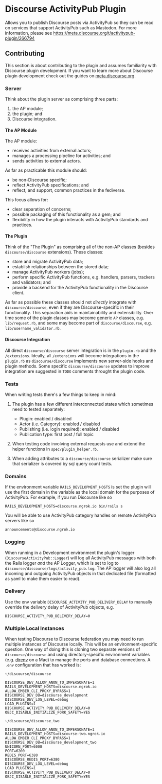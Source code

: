 # Discourse ActivityPub Plugin

Allows you to publish Discourse posts via ActivityPub so they can be read on services that support ActivityPub such as Mastodon. For more information, please see https://meta.discourse.org/t/activitypub-plugin/266794

## Contributing

This section is about contributing to the plugin and assumes familiarity with Discourse plugin development. If you want to learn more about Discourse plugin development check out the guides on [meta.discourse.org](https://meta.discourse.org/t/developing-discourse-plugins-part-1-create-a-basic-plugin/30515).

### Server

Think about the plugin server as comprising three parts:

1. the AP module;
2. the plugin; and
3. Discourse integration.

#### The AP Module

The AP module:

- receives activities from external actors;
- manages a processing pipeline for activities; and
- sends activities to external actors.

As far as practicable this module should:

- be non-Discourse specific;
- reflect ActivityPub specifications; and
- reflect, and support, common practices in the fediverse.

This focus allows for:

- clear separation of concerns;
- possible packaging of this functionality as a gem; and
- flexibility in how the plugin interacts with ActivityPub standards and practices.

#### The Plugin

Think of the "The Plugin" as comprising all of the non-AP classes (besides `discourse/discourse` extensions). These
classes:

- store and migrate ActivityPub data;
- establish relationships between the stored data;
- manage ActivityPub workers (jobs);
- perform specific ActivityPub functions, e.g. handlers, parsers, trackers and validators; and
- provide a backend for the ActivityPub functionality in the Discourse client.

As far as possible these classes should not *directly* integrate with `discourse/discourse`, even if they are Discourse-specific in their functionality. This separation aids in maintainability and extensibility. Over time some of the plugin classes may become generic `AP` classes, e.g. `lib/request.rb`, and some may become part of `discourse/discourse`, e.g. `lib/username_validator.rb`.

#### Discourse Integration

All direct `discourse/discourse` server integration is in the `plugin.rb` and the `/extensions`. Ideally, all `/extensions` will become integrations in the `plugin.rb` as `discourse/discourse` implements new server-side hooks and plugin methods. Some specific `discourse/discourse` updates to improve integration are suggested in `TODO` comments throught the plugin code.

### Tests

When writing tests there's a few things to keep in mind:

1. The plugin has a few different interconnected states which sometimes need to tested separately:
   - Plugin: enabled / disabled
   - Actor (i.e. Category): enabled / disabled
   - Publishing (i.e. login required): enabled / disabled
   - Publication type: first post / full topic

2. When testing code involving external requests use and extend the helper functions in `spec/plugin_helper.rb`.

3. When adding attributes to a `discourse/discourse` serializer make sure that serializer is covered by sql query count tests.

### Domains

If the environment variable `RAILS_DEVELOPMENT_HOSTS` is set the plugin will use the first domain in the variable as the local domain for the purposes of ActivityPub. For example, if you run Discourse like so

```
RAILS_DEVELOPMENT_HOSTS=discourse.ngrok.io bin/rails s
```

You will be able to use ActivityPub category handles on remote ActivityPub servers like so

```
announcements@discourse.ngrok.io
```

### Logging

When running in a Development environment the plugin's logger (`DiscourseActivityPub::Logger`) will log all ActivityPub messages with both the Rails logger *and* the AP Logger, which is set to log to `discourse/discourse/logs/activity_pub.log`. The AP logger will also log all incoming and outgoing ActivityPub objects in that dedicated file (formatted as yaml to make them easier to read).

### Delivery

Use the env variable `DISCOURSE_ACTIVITY_PUB_DELIVERY_DELAY` to manually override the delivery delay of ActivityPub objects, e.g.

```
DISCOURSE_ACTIVITY_PUB_DELIVERY_DELAY=0
```

### Multiple Local Instances

When testing Discourse to Discourse federation you may need to run multiple instances of Discourse locally. This will be an environment-specific question. One way of doing this is cloning two separate versions of `discourse/discourse` and using directory-specific environment variables (e.g. [direnv](https://direnv.net/) on a Mac) to manage the ports and database connections. A `.env` configuration that has worked is:

`~/discourse/discourse`

```
DISCOURSE_DEV_ALLOW_ANON_TO_IMPERSONATE=1
RAILS_DEVELOPMENT_HOSTS=discourse.ngrok.io
ALLOW_EMBER_CLI_PROXY_BYPASS=1
DISCOURSE_DEV_DB=discourse_development
DISCOURSE_DEV_LOG_LEVEL=debug
LOAD_PLUGINS=1
DISCOURSE_ACTIVITY_PUB_DELIVERY_DELAY=0
OBJC_DISABLE_INITIALIZE_FORK_SAFETY=YES
```

`~/discourse/discourse_two`

```
DISCOURSE_DEV_ALLOW_ANON_TO_IMPERSONATE=1
RAILS_DEVELOPMENT_HOSTS=discourse-two.ngrok.io
ALLOW_EMBER_CLI_PROXY_BYPASS=1
DISCOURSE_DEV_DB=discourse_development_two
UNICORN_PORT=6000
PORT=6200
REDIS_PORT=6380
DISCOURSE_REDIS_PORT=6380
DISCOURSE_DEV_LOG_LEVEL=debug
LOAD_PLUGINS=1
DISCOURSE_ACTIVITY_PUB_DELIVERY_DELAY=0
OBJC_DISABLE_INITIALIZE_FORK_SAFETY=YES
```
